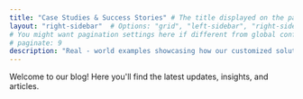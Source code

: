 ```yaml
---
title: "Case Studies & Success Stories" # The title displayed on the page (e.g., in the subheader)
layout: "right-sidebar"  # Options: "grid", "left-sidebar", "right-sidebar"
# You might want pagination settings here if different from global config
# paginate: 9
description: "Real - world examples showcasing how our customized solutions have addressed unique challenges and delivered measurable results for clients."
---
```


Welcome to our blog! Here you'll find the latest updates, insights, and articles.
